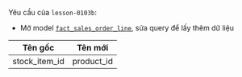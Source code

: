 Yêu cầu của `lesson-0103b`:
- Mở model [`fact_sales_order_line`](../models/analytics/fact_sales_order_line.sql), sửa query để lấy thêm dữ liệu

| Tên gốc         | Tên mới      |
|-----------------|--------------|
| stock_item_id   | product_id   |